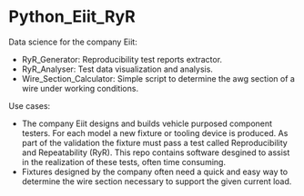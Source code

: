# Python_Eiit_RyR

Data science for the company Eiit:
- RyR_Generator: Reproducibility test reports extractor.
- RyR_Analyser: Test data visualization and analysis.
- Wire_Section_Calculator: Simple script to determine the awg section of a wire under working conditions.

Use cases: 
- The company Eiit designs and builds vehicle purposed component testers. For each model a new fixture or tooling device is produced. As part of the validation the fixture must pass a test called Reproducibility and Repeatability (RyR). This repo contains software desgined to assist in the realization of these tests, often time consuming.
- Fixtures designed by the company often need a quick and easy way to determine the wire section necessary to support the given current load.

